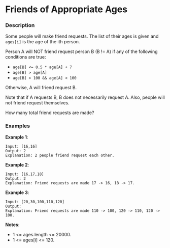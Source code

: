 # Friends of Appropriate Ages

### Description
Some people will make friend requests. The list of their ages is given and `ages[i]` is the age of the ith person. 

Person A will NOT friend request person B (B != A) if any of the following conditions are true:

- `age[B] <= 0.5 * age[A] + 7`
- `age[B] > age[A]`
- `age[B] > 100 && age[A] < 100`

Otherwise, A will friend request B.

Note that if A requests B, B does not necessarily request A.  Also, people will not friend request themselves.

How many total friend requests are made?

### Examples

**Example 1**:
```
Input: [16,16]
Output: 2
Explanation: 2 people friend request each other.
```

**Example 2**:
```
Input: [16,17,18]
Output: 2
Explanation: Friend requests are made 17 -> 16, 18 -> 17.
```

**Example 3**:
```
Input: [20,30,100,110,120]
Output: 
Explanation: Friend requests are made 110 -> 100, 120 -> 110, 120 -> 100.
```

**Notes**:
- 1 <= ages.length <= 20000.
- 1 <= ages[i] <= 120.
